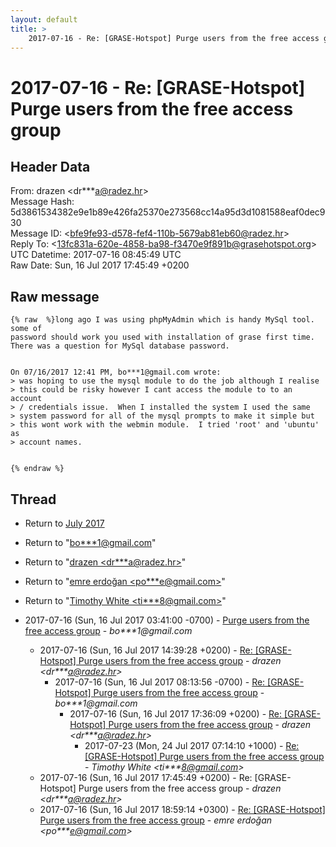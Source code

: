 ```yaml
---
layout: default
title: >
    2017-07-16 - Re: [GRASE-Hotspot] Purge users from the free access group
---
```


# 2017-07-16 - Re: [GRASE-Hotspot] Purge users from the free access group

## Header Data

From: drazen \<dr***a@radez.hr\><br>
Message Hash: 5d3861534382e9e1b89e426fa25370e273568cc14a95d3d1081588eaf0dec930<br>
Message ID: \<bfe9fe93-d578-fef4-110b-5679ab81eb60@radez.hr\><br>
Reply To: \<13fc831a-620e-4858-ba98-f3470e9f891b@grasehotspot.org\><br>
UTC Datetime: 2017-07-16 08:45:49 UTC<br>
Raw Date: Sun, 16 Jul 2017 17:45:49 +0200<br>

## Raw message

```
{% raw  %}long ago I was using phpMyAdmin which is handy MySql tool. some of 
password should work you used with installation of grase first time. 
There was a question for MySql database password.


On 07/16/2017 12:41 PM, bo***1@gmail.com wrote:
> was hoping to use the mysql module to do the job although I realise 
> this could be risky however I cant access the module to to an account 
> / credentials issue.  When I installed the system I used the same 
> system password for all of the mysql prompts to make it simple but 
> this wont work with the webmin module.  I tried 'root' and 'ubuntu' as 
> account names.


{% endraw %}
```

## Thread

+ Return to [July 2017](/archive/2017/07)

+ Return to "[bo***1<span>@</span>gmail.com](/authors/bo___1_at_gmail_com)"
+ Return to "[drazen <dr***a<span>@</span>radez.hr>](/authors/dr___a_at_radez_hr)"
+ Return to "[emre erdoğan <po***e<span>@</span>gmail.com>](/authors/po___e_at_gmail_com)"
+ Return to "[Timothy White <ti***8<span>@</span>gmail.com>](/authors/ti___8_at_gmail_com)"

+ 2017-07-16 (Sun, 16 Jul 2017 03:41:00 -0700) - [Purge users from the free access group](/archive/2017/07/01fff6037981124de053a8f15f41a9b3d89b863023f73598636bfc3e517f566f) - _bo***1@gmail.com_
  + 2017-07-16 (Sun, 16 Jul 2017 14:39:28 +0200) - [Re: [GRASE-Hotspot] Purge users from the free access group](/archive/2017/07/7811808271d2d7d01039cd76b0e7b5ae5973ae884f56b26ce5543f85f949cbf5) - _drazen \<dr***a@radez.hr\>_
    + 2017-07-16 (Sun, 16 Jul 2017 08:13:56 -0700) - [Re: [GRASE-Hotspot] Purge users from the free access group](/archive/2017/07/832df8639546b046789487f962b1926dc84272af5c75aeeaacff78fda4ef51eb) - _bo***1@gmail.com_
      + 2017-07-16 (Sun, 16 Jul 2017 17:36:09 +0200) - [Re: [GRASE-Hotspot] Purge users from the free access group](/archive/2017/07/d6b45aca1d16da519cb63e51312c825ae163da003e9f526dea2ff625499aeb34) - _drazen \<dr***a@radez.hr\>_
        + 2017-07-23 (Mon, 24 Jul 2017 07:14:10 +1000) - [Re: [GRASE-Hotspot] Purge users from the free access group](/archive/2017/07/de1863b3deab87500b0e59076faf08feffe93c0604279aa0b2c5d9ccb3725781) - _Timothy White \<ti***8@gmail.com\>_
  + 2017-07-16 (Sun, 16 Jul 2017 17:45:49 +0200) - Re: [GRASE-Hotspot] Purge users from the free access group - _drazen \<dr***a@radez.hr\>_
  + 2017-07-16 (Sun, 16 Jul 2017 18:59:14 +0300) - [Re: [GRASE-Hotspot] Purge users from the free access group](/archive/2017/07/ddff44e71bd1987dfd55c74a01d31853fd4a4951b38085b66ea0a17524f2d52f) - _emre erdoğan \<po***e@gmail.com\>_

